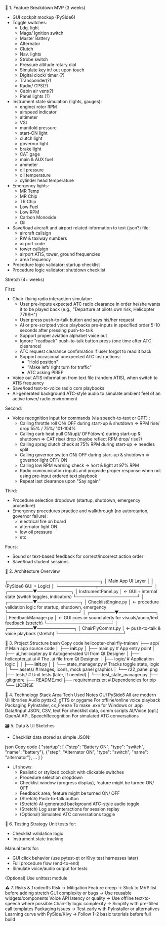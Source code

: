﻿🧩 1. Feature Breakdown
MVP (3 weeks)

- GUI cockpit mockup (PySide6)
- Toggle switches:
    - Ldg. light
    - Mags/ Ignition switch
    - Master Battery
    - Alternator
    - Clutch
    - Nav. lights
    - Strobe switch
    - Pressure altitude rotary dial
    - Simulate key in/ out upon touch
    - Digital clock/ timer (?)
    - Transponder(?)
    - Radio/ GPS(?)
    - Cabin air vent(?)
    - Panel lights (?)
- Instrument state simulation (lights, gauges):
    - engine/ rotor RPM
    - airspeed indicator
    - altimeter
    - VSI
    - manifold pressure
    - start-ON light
    - clutch light
    - governor light
    - brake light
    - CAT gage
    - main & AUX fuel
    - ammeter
    - oil pressure
    - oil temperature
    - cylinder head temperature
- Emergency lights:
    - MR Temp
    - MR Chip
    - TR Chip
    - Low Fuel
    - Low RPM
    - Carbon Monoxide
    - Oil
- Save/load aircraft and airport related information to text (json?) file:
    - aircraft callsign
    - RW & taxiway numbers
    - airport code
    - tower callsign
    - airport ATIS, tower, ground frequencies
    - area frequency
- Procedure logic validator: startup checklist
- Procedure logic validator: shutdown checklist


Stretch (4+ weeks)

First:
- Chair-flying radio interaction simulator:
    - User pre-inputs expected ATC radio clearance in order he/she wants it to be played back (e.g., "Departure at pilots own risk, Helicopter 779SH")
    - User press push-to-talk button and says his/her request
    - AI or pre-scripted voice playbacks pre-inputs in specified order 5-10 seconds after pressing push-to-talk
    - Support proper aviation alphabet voice out
    - Ignore "readback" push-to-talk button press (one time after ATC clearance)
    - ATC request clearance confirmation if user forgot to read it back
    - Support occasional unexpected ATC instructions:
        - "Hold position"
        - "Make left/ right turn for traffic"
        - ATC asking PIREP
- Voice out ATIS information from text file (random ATIS), when switch to ATIS frequency
- Save/load text-to-voice radio com playbooks
- AI-generated background ATC-style audio to simulate ambient feel of an active tower/ radio environment

Second:
- Voice recognition input for commands (via speech-to-text or GPT) :
    - Calling throttle roll ON/ OFF during start-up & shutdown => RPM rise/ drop 55% / 75%/ 101-104%
    - Calling carb heat pull ON(up)/ OFF(down) during start-up & shutdown => CAT rise/ drop (maybe reflect RPM drop/ rise?)
    - Calling sprag clutch check at 75% RPM during start-up => needles split
    - Calling governor switch ON/ OFF during start-up & shutdown => governor light OFF/ ON
    - Calling low RPM warning check => hort & light at 97% RPM
    - Radio communication inputs and propvide proper response when not using pre-input ordered text playbook
    - Repeat last clearance upon "Say again"

Third:
- Procedure selection dropdown (startup, shutdown, emergency procedure)
- Emergency procedures practice and walkthrough (no autorotarion, governor failure):
  - electrical fire on board
  - alternator light ON
  - low oil pressure
  - etc.

Fours:
- Sound or text-based feedback for correct/incorrect action order
- Save/load student sessions


🧱 2. Architecture Overview


┌──────────────────────────────┐
│       Main App UI Layer      │
│  (PySide6 GUI + Logic)       │
└────────────┬─────────────────┘
             │
    ┌────────▼───────────┐
    │ InstrumentPanel.py │  <- GUI + internal state (switch toggles, indicators)
    └────────────────────┘
             │
    ┌────────▼──────────────┐
    │ ChecklistEngine.py    │  <- procedure validation logic for startup, shutdown, emergency
    └───────────────────────┘
             │
    ┌────────▼────────────┐
    │ FeedbackManager.py  │  <- GUI cues or sound alerts for visuals/audio/text feedback (stretch)
    └─────────────────────┘
             │
    ┌────────▼────────────┐
    │ ChairFlyComms.py    │  <- push-to-talk & voice playback (stretch)
    └─────────────────────┘


🧱 3. Project Structure
bash
Copy code
helicopter-chairfly-trainer/
├── app/                        # Main app source code
│   ├── __init__.py
│   ├── main.py                # App entry point
│   ├── ui_helicopter.py       # Autogenerated UI from Qt Designer
│   ├── helicopter_ui.ui       # The .ui file from Qt Designer
│   ├── logic/                 # Application logic
│   │   ├── __init__.py
│   │   └── state_manager.py   # Tracks toggle state, logic
│   └── assets/                # Images, icons, mock panel graphics
│       └── r22_panel.png
├── tests/                     # Unit tests (later, if needed)
│   └── test_state_manager.py
├── .gitignore
├── README.md
├── requirements.txt           # Dependencies for pip
└── LICENSE                    


🧰 4. Technology Stack
Area	          Tech Used	                      Notes
GUI	              PySide6	                      All are modern UI libraries
Audio	          pyttsx3, gTTS or pygame	      For offline/online voice playback
Packaging	      PyInstaller, cx_Freeze	      To make .exe for Windows or .app
Data/Input	      JSON, CSV, text	              For checklist data, comm scripts
AI/Voice (opt.)   OpenAI API, SpeechRecognition	  For simulated ATC conversations

🗃️ 5. Data & UI Sketches
- Checklist data stored as simple JSON:

json
Copy code
{
  "startup": [
    {"step": "Battery ON", "type": "switch", "name": "battery"},
    {"step": "Alternator ON", "type": "switch", "name": "alternator"},
    ...
  ]
}
- UI shows:
  - Realistic or stylized cockpit with clickable switches
  - Procedure selection dropdown
  - Checklist window (progress display), feature might be turned ON/ OFF
  - Feedback area, feature might be turned ON/ OFF
  - (Stretch) Push-to-talk button
  - (Stretch) AI-generated background ATC-style audio toggle
  - (Stretch) Log user interactions for session replay
  - (Optional) Simulated ATC conversations toggle

🧪 6. Testing Strategy
Unit tests for:
- Checklist validation logic
- Instrument state tracking

Manual tests for:
- GUI click behavior (use pytest-qt or Kivy test harnesses later)
- Full procedure flow (end-to-end)
- Simulate voice/audio output for tests

(Optional) Use unittest module

⚠️ 7. Risks & Tradeoffs
Risk ->	Mitigation
Feature creep ->	Stick to MVP list before adding stretch
GUI complexity or bugs ->	Use reusable widgets/components
Voice API latency or quality ->	Use offline text-to-speech where possible
Chair-fly logic complexity ->	Simplify with pre-filled call templates
Packaging issues ->	Test early with PyInstaller or alternatives
Learning curve with PySide/Kivy ->	Follow 1–2 basic tutorials before full build